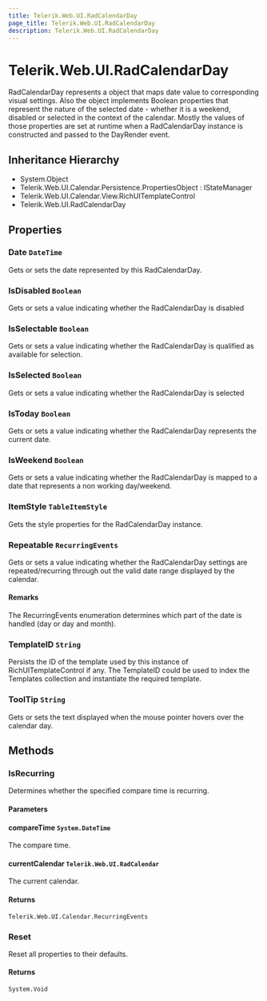 ```yaml
---
title: Telerik.Web.UI.RadCalendarDay
page_title: Telerik.Web.UI.RadCalendarDay
description: Telerik.Web.UI.RadCalendarDay
---
```


# Telerik.Web.UI.RadCalendarDay

RadCalendarDay represents a object that maps date value to corresponding visual settings.
            Also the object implements Boolean properties that represent the nature of the selected date - 
            whether it is a weekend, disabled or selected in the context of the calendar. Mostly the values
            of those properties are set at runtime when a RadCalendarDay instance is constructed and passed
            to the DayRender event.

## Inheritance Hierarchy

* System.Object
* Telerik.Web.UI.Calendar.Persistence.PropertiesObject : IStateManager
* Telerik.Web.UI.Calendar.View.RichUITemplateControl
* Telerik.Web.UI.RadCalendarDay

## Properties

###  Date `DateTime`

Gets or sets the date represented by this RadCalendarDay.

###  IsDisabled `Boolean`

Gets or sets a value indicating whether the RadCalendarDay is disabled

###  IsSelectable `Boolean`

Gets or sets a value indicating whether the RadCalendarDay is qualified as available for selection.

###  IsSelected `Boolean`

Gets or sets a value indicating whether the RadCalendarDay is selected

###  IsToday `Boolean`

Gets or sets a value indicating whether the RadCalendarDay represents the current date.

###  IsWeekend `Boolean`

Gets or sets a value indicating whether the RadCalendarDay is mapped to a date that represents a non working
            day/weekend.

###  ItemStyle `TableItemStyle`

Gets the style properties for the RadCalendarDay
            instance.

###  Repeatable `RecurringEvents`

Gets or sets a value indicating whether the RadCalendarDay settings are repeated/recurring through out the valid
            date range displayed by the calendar.

#### Remarks
The RecurringEvents enumeration determines which part of the date is handled (day or day and month).

###  TemplateID `String`

Persists the ID of the template used by this instance of RichUITemplateControl if 
            any. The TemplateID could be used to index the Templates collection and instantiate
            the required template.

###  ToolTip `String`

Gets or sets the text displayed when the mouse pointer hovers over the calendar day.

## Methods

###  IsRecurring

Determines whether the specified compare time is recurring.

#### Parameters

#### compareTime `System.DateTime`

The compare time.

#### currentCalendar `Telerik.Web.UI.RadCalendar`

The current calendar.

#### Returns

`Telerik.Web.UI.Calendar.RecurringEvents` 

###  Reset

Reset all properties to their defaults.

#### Returns

`System.Void` 

